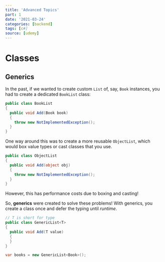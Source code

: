 ```yaml
---
title: 'Advanced Topics'
part: 1
date: '2021-03-24'
categories: [backend]
tags: [c#]
source: [udemy]
---
```


# Classes

## Generics

In the past, if we wanted to create custom `List` of, say, `Book` instances, you had to create a dedicated `BookList` class:

```csharp
public class BookList
{
  public void Add(Book book)
  {
    throw new NotImplementedException();
  }
}
```

One way around this was to create a more reusable `ObjectList`, which would box value types or cast classes that you use.

```csharp
public class ObjectList
{
  public void Add(object obj)
  {
    throw new NotImplementedException();
  }
}
```

However, this has performance costs due to boxing and casting!

So, **generics** were created to solve these problems! With generics, you create a class once and defer the typing until _runtime_.

```csharp
// T is short for type
public class GenericList<T>
{
  public void Add(T value)
  {
  }
}

var books = new GenericList<Book>();
```
